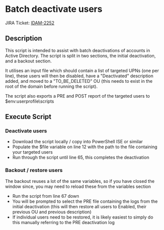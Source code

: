 # Batch deactivate users

JIRA Ticket: [IDAM-2252](https://dsdmoj.atlassian.net/browse/IDAM-2252)

## Description

This script is intended to assist with batch deactivations of accounts in Active Directory. The script is split in two sections, the initial deactivation, and a backout section.

It utilises an input file which should contain a list of targeted UPNs (one per line), these users will then be disabled, have a "Deactivated" description added, and moved to a "TO_BE_DELETED" OU (this needs to exist in the root of the domain before running the script).

The script also exports a PRE and POST report of the targeted users to $env:userprofile\scripts

## Execute Script
### Deactivate users

* Download the script locally / copy into PowerShell ISE or similar
* Populate the $file variable on line 12 with the path to the file containing your targeted users
* Run through the script until line 65, this completes the deactivation

### Backout / restore users

The backout reuses a lot of the same variables, so if you have closed the window since, you may need to reload these from the variables section

* Run the script from line 67 down
* You will be prompted to select the PRE file containing the logs from the initial deactivation (this will then restore all users to Enabled, their previous OU and previous description)
* If individual users need to be restored, it is likely easiest to simply do this manually referring to the PRE deactivation log

